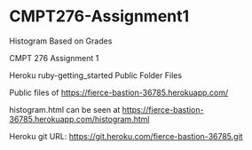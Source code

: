 # CMPT276-Assignment1
Histogram Based on Grades


CMPT 276 Assignment 1 

Heroku ruby-getting_started Public Folder Files


Public files of https://fierce-bastion-36785.herokuapp.com/

histogram.html can be seen at https://fierce-bastion-36785.herokuapp.com/histogram.html

Heroku git URL: https://git.heroku.com/fierce-bastion-36785.git
